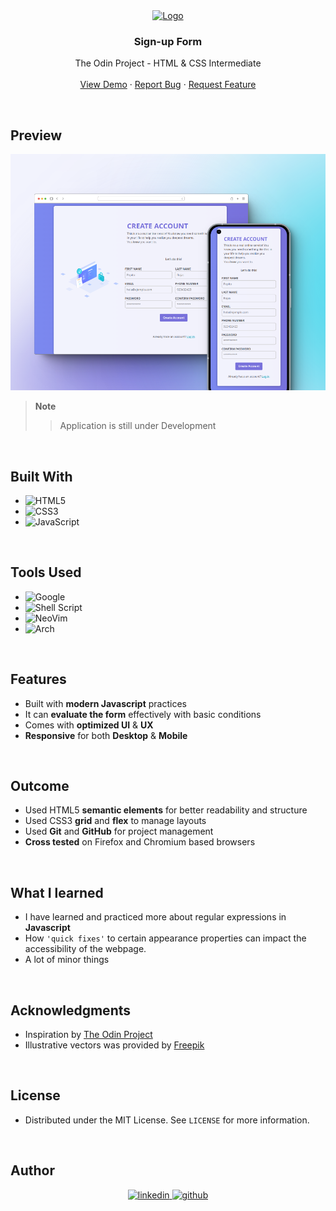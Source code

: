 <!-- PROJECT LOGO -->
<div align="center">
  <a href="https://jhonatandczel.github.io/sign-up-form/">
    <img src="./img/icon.png" alt="Logo" width="100">
  </a>

<h3 align="center"><b>Sign-up Form</b></h3>

  <p align="center">
    The Odin Project - HTML & CSS Intermediate
    <br />
    <br />
    <a href="https://jhonatandczel.github.io/sign-up-form/">View Demo</a>
    ·
    <a href="https://github.com/JhonatanDczel/sign-up-form/issues">Report Bug</a>
    ·
    <a href="https://github.com/JhonatanDczel/sign-up-form/pulls">Request Feature</a>
  </p>
</div>

<br>

<!-- ABOUT THE PROJECT -->
## Preview

<div align="center">
 <img src="https://github.com/JhonatanDczel/img/blob/main/sign-up-mockup.png">
</div>

> **Note**  
>> Application is still under Development

<br>

## Built With

- ![HTML5](https://img.shields.io/badge/html5-%23E34F26.svg?style=for-the-badge&logo=html5&logoColor=white)   
- ![CSS3](https://img.shields.io/badge/css3-%231572B6.svg?style=for-the-badge&logo=css3&logoColor=white)   
- ![JavaScript](https://img.shields.io/badge/javascript-%23323330.svg?style=for-the-badge&logo=javascript&logoColor=%23F7DF1E)

<br>

## Tools Used

- ![Google](https://img.shields.io/badge/google-4285F4?style=for-the-badge&logo=google&logoColor=white)   
- ![Shell Script](https://img.shields.io/badge/Terminal-%23121011.svg?style=for-the-badge&logo=gnu-bash&logoColor=white)  
- ![NeoVim](https://img.shields.io/badge/Neovim-57A143?logo=neovim&logoColor=white&style=for-the-badge)  
- ![Arch](https://img.shields.io/badge/Arch%20Linux-1793D1?logo=arch-linux&logoColor=fff&style=for-the-badge)

<br>

## Features

- Built with **modern Javascript** practices
- It can **evaluate the form** effectively with basic conditions
- Comes with **optimized UI** & **UX**
- **Responsive** for both **Desktop** & **Mobile**

<br>

## Outcome

* Used HTML5 **semantic elements** for better readability and structure
* Used CSS3 **grid** and **flex** to manage layouts
* Used **Git** and **GitHub** for project management
* **Cross tested** on Firefox and Chromium based browsers

<br>

## What I learned

* I have learned and practiced more about regular expressions in **Javascript**
* How `'quick fixes'` to certain appearance properties can impact the accessibility of the webpage.
* A lot of minor things

<br>

<!-- ACKNOWLEDGMENTS -->
## Acknowledgments

* Inspiration by [The Odin Project](https://www.theodinproject.com/)
* Illustrative vectors was provided by [Freepik](https://www.freepik.es)

<br>

<!-- LICENSE -->
## License

- Distributed under the MIT License. See `LICENSE` for more information.

<br>

<!-- CONTACT -->
## Author

<div align="center">

<a href="https://www.linkedin.com/in/jhonatan-david-arias-395b332a0/" target="_blank">
<img src="https://img.shields.io/badge/linkedin:  Jhonatan Arias-%2300acee.svg?color=405DE6&style=for-the-badge&logo=linkedin&logoColor=white" alt=linkedin style="margin-bottom: 5px;"/>
</a>
<a href="https://www.linkedin.com/in/jhonatan-david-arias-395b332a0/" target="_blank">
<img src="https://img.shields.io/badge/github:  Jhonatan Dczel-%2300acee.svg?color=000000&style=for-the-badge&logo=github&logoColor=white" alt=github style="margin-bottom: 5px;"/>
</a>

</div>
